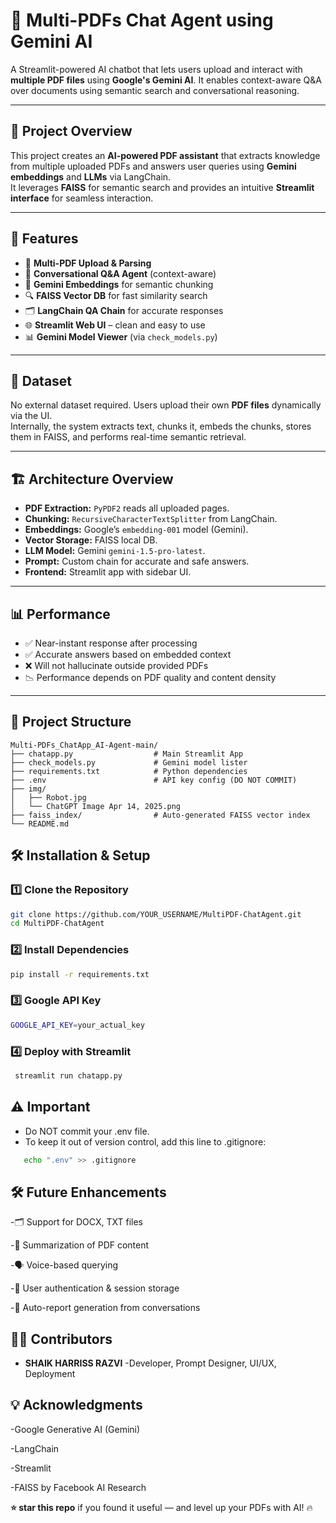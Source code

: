 # 🤖 Multi-PDFs Chat Agent using Gemini AI

A Streamlit-powered AI chatbot that lets users upload and interact with **multiple PDF files** using **Google's Gemini AI**. It enables context-aware Q&A over documents using semantic search and conversational reasoning.

---

## 📌 Project Overview

This project creates an **AI-powered PDF assistant** that extracts knowledge from multiple uploaded PDFs and answers user queries using **Gemini embeddings** and **LLMs** via LangChain.  
It leverages **FAISS** for semantic search and provides an intuitive **Streamlit interface** for seamless interaction.

---

## 🚀 Features

- 📄 **Multi-PDF Upload & Parsing**
- 🤖 **Conversational Q&A Agent** (context-aware)
- 🧠 **Gemini Embeddings** for semantic chunking
- 🔍 **FAISS Vector DB** for fast similarity search
- 🗂️ **LangChain QA Chain** for accurate responses
- 🌐 **Streamlit Web UI** – clean and easy to use
- 📊 **Gemini Model Viewer** (via `check_models.py`)

---

## 📂 Dataset

No external dataset required. Users upload their own **PDF files** dynamically via the UI.  
Internally, the system extracts text, chunks it, embeds the chunks, stores them in FAISS, and performs real-time semantic retrieval.

---

## 🏗️ Architecture Overview

- **PDF Extraction:** `PyPDF2` reads all uploaded pages.
- **Chunking:** `RecursiveCharacterTextSplitter` from LangChain.
- **Embeddings:** Google’s `embedding-001` model (Gemini).
- **Vector Storage:** FAISS local DB.
- **LLM Model:** Gemini `gemini-1.5-pro-latest`.
- **Prompt:** Custom chain for accurate and safe answers.
- **Frontend:** Streamlit app with sidebar UI.

---

## 📊 Performance

- ✅ Near-instant response after processing
- ✅ Accurate answers based on embedded context
- ❌ Will not hallucinate outside provided PDFs
- 📉 Performance depends on PDF quality and content density

---

## 📁 Project Structure

```text
Multi-PDFs_ChatApp_AI-Agent-main/
├── chatapp.py                  # Main Streamlit App
├── check_models.py             # Gemini model lister
├── requirements.txt            # Python dependencies
├── .env                        # API key config (DO NOT COMMIT)
├── img/
│   ├── Robot.jpg
│   └── ChatGPT Image Apr 14, 2025.png
├── faiss_index/                # Auto-generated FAISS vector index
└── README.md

```
## 🛠 Installation & Setup
### 1️⃣ Clone the Repository
```bash
git clone https://github.com/YOUR_USERNAME/MultiPDF-ChatAgent.git
cd MultiPDF-ChatAgent
```
### 2️⃣ Install Dependencies
```bash
pip install -r requirements.txt
```
### 3️⃣ Google API Key
```bash
GOOGLE_API_KEY=your_actual_key
```
### 4️⃣ Deploy with Streamlit
```bash
 streamlit run chatapp.py
```

## ⚠️ Important
- Do NOT commit your .env file.
- To keep it out of version control, add this line to .gitignore:
```bash
   echo ".env" >> .gitignore
```
## 🛠 Future Enhancements
-🗂 Support for DOCX, TXT files

-🧾 Summarization of PDF content

-🗣 Voice-based querying

-🔐 User authentication & session storage

-📜 Auto-report generation from conversations

## 👨‍💻 Contributors
- **SHAIK HARRISS RAZVI** -Developer, Prompt Designer, UI/UX, Deployment

## 💡 Acknowledgments
-Google Generative AI (Gemini)

-LangChain

-Streamlit

-FAISS by Facebook AI Research

**⭐ star this repo** if you found it useful — and level up your PDFs with AI! 🔥

